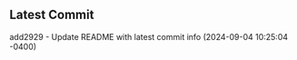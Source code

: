 
## Latest Commit
add2929 - Update README with latest commit info (2024-09-04 10:25:04 -0400) <Yunxi-Zhou>
